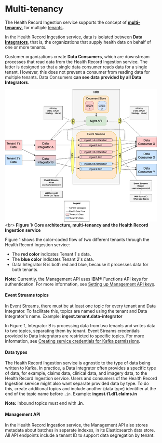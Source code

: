 # Multi-tenancy

The Health Record Ingestion service supports the concept of [**multi-tenancy**](glossary.md#multitenancy), for multiple [tenants](glossary.md#tenant). 

In the Health Record Ingestion service, data is isolated between [**Data Integrators**](glossary.md#data-integrator), that is, the organizations that supply health data on behalf of one or more tenants. 

Customer organizations create **Data Consumers**, which are downstream processes that read data from the Health Record Ingestion service. The latter is designed so that a single data consumer reads data for a single tenant. However, this does not prevent a consumer from reading data for multiple tenants. Data Consumers **can see data provided by all Data Integrators**. 

![core-architecture](assets/img/multitenancy.png)\<br\>
**Figure 1: Core architecture, multi-tenancy and the Health Record Ingestion service**

Figure 1 shows the color-coded flow of two different tenants through the Health Record Ingestion service: 

- The **red color** indicates Tenant 1's data. 
- The **blue color** indicates Tenant 2's data. 
- Data Integrator B is both red and blue, because it processes data for both tenants.

**Note:** Currently, the Management API uses IBM&reg; Functions API keys for authentication. For more information, see [Setting up Management API keys](admin.md#hri-management-api-keys). 

#### Event Streams topics
In Event Streams, there must be at least one topic for every tenant and Data Integrator. To facilitate this, topics are named using the tenant and Data Integrator's name. Example: **ingest.tenant.data-integrator**

In Figure 1, Integrator B is processing data from two tenants and writes data to two topics, separating them by tenant. Event Streams credentials provided to Data Integrators are restricted to specific topics. For more information, see [Creating service credentials for Kafka permissions](admin.md#creating-service-credentials-for-kafka-permissions).

#### Data types
The Health Record Ingestion service is agnostic to the type of data being written to Kafka. In practice, a Data Integrator often provides a specific type of data, for example, claims data, clinical data, and imagery data, to the Health Record Ingestion service. Users and consumers of the Health Record Ingestion service might also want separate provided data by type. To do this, create additional topics and include another (data type) identifier at the end of the topic name before `.in`. Example: **ingest.t1.di1.claims.in**

**Note:** Inbound topics must end with **.in**.

#### Management API
In the Health Record Ingestion service, the Management API also stores metadata about batches in separate indexes, in its Elasticsearch data store. All API endpoints include a tenant ID to support data segregation by tenant. 